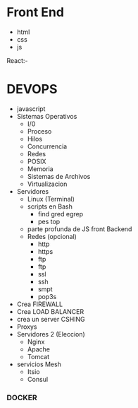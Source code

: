 # Front End

- html
- css 
- js

React:-

# DEVOPS

- javascript
- Sistemas Operativos
    - I/0
    - Proceso
    - Hilos
    - Concurrencia
    - Redes
    - POSIX
    - Memoria
    - Sistemas de Archivos
    - Virtualizacion
- Servidores
    - Linux (Terminal)
    - scripts en Bash
        - find gred egrep
        - pes top 
    - parte profunda de JS front Backend
    - Redes (opcional)
        - http
        - https
        - ftp 
        - ftp
        - ssl
        - ssh
        - smpt
        - pop3s
- Crea FIREWALL
- Crea LOAD BALANCER
- crea un server CSHING
- Proxys
- Servidores 2 (Eleccion)
    - Nginx
    - Apache
    - Tomcat
- servicios Mesh
    - Itsio
    - Consul

### DOCKER
